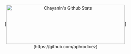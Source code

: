 <p align = "center">
 [<img align="center" width="390" height="130" src="https://github-readme-stats.vercel.app/api?username=aphrodicez&include_all_commits=true&count_private=true&show_icons=true&line_height=20" alt="Chayanin's Github Stats">](https://github.com/aphrodicez)
</p>
  <!--
**Aphrodicez/Aphrodicez** is a ✨ _special_ ✨ repository because its `README.md` (this file) appears on your GitHub profile.

Here are some ideas to get you started:

- 🔭 I’m currently working on ...
- 🌱 I’m currently learning ...
- 👯 I’m looking to collaborate on ...
- 🤔 I’m looking for help with ...
- 💬 Ask me about ...
- 📫 How to reach me: ...
- 😄 Pronouns: ...
- ⚡ Fun fact: ...
-->
